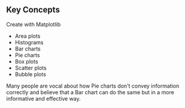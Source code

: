 ## Key Concepts

Create with Matplotlib
- Area plots
- Histograms
- Bar charts
- Pie charts
- Box plots
- Scatter plots
- Bubble plots

Many people are vocal about how Pie charts don't convey information correctly and believe that a Bar chart can do the same but in a more informative and effective way.